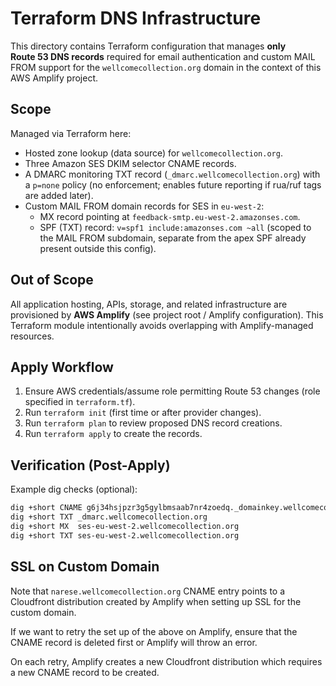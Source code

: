 # Terraform DNS Infrastructure

This directory contains Terraform configuration that manages **only Route 53 DNS records** required for email authentication and custom MAIL FROM support for the `wellcomecollection.org` domain in the context of this AWS Amplify project.

## Scope

Managed via Terraform here:

* Hosted zone lookup (data source) for `wellcomecollection.org`.
* Three Amazon SES DKIM selector CNAME records.
* A DMARC monitoring TXT record (`_dmarc.wellcomecollection.org`) with a `p=none` policy (no enforcement; enables future reporting if rua/ruf tags are added later).
* Custom MAIL FROM domain records for SES in `eu-west-2`:
  * MX record pointing at `feedback-smtp.eu-west-2.amazonses.com`.
  * SPF (TXT) record: `v=spf1 include:amazonses.com ~all` (scoped to the MAIL FROM subdomain, separate from the apex SPF already present outside this config).

## Out of Scope

All application hosting, APIs, storage, and related infrastructure are provisioned by **AWS Amplify** (see project root / Amplify configuration). This Terraform module intentionally avoids overlapping with Amplify-managed resources.

## Apply Workflow

1. Ensure AWS credentials/assume role permitting Route 53 changes (role specified in `terraform.tf`).
2. Run `terraform init` (first time or after provider changes).
3. Run `terraform plan` to review proposed DNS record creations.
4. Run `terraform apply` to create the records.

## Verification (Post-Apply)

Example dig checks (optional):

```bash
dig +short CNAME g6j34hsjpzr3g5gylbmsaab7nr4zoedq._domainkey.wellcomecollection.org
dig +short TXT _dmarc.wellcomecollection.org
dig +short MX  ses-eu-west-2.wellcomecollection.org
dig +short TXT ses-eu-west-2.wellcomecollection.org
```

## SSL on Custom Domain

Note that `narese.wellcomecollection.org` CNAME entry points to a Cloudfront distribution created by Amplify when setting up SSL for the custom domain.

If we want to retry the set up of the above on Amplify, ensure that the CNAME record is deleted first or Amplify will throw an error.

On each retry, Amplify creates a new Cloudfront distribution which requires a new CNAME record to be created.
